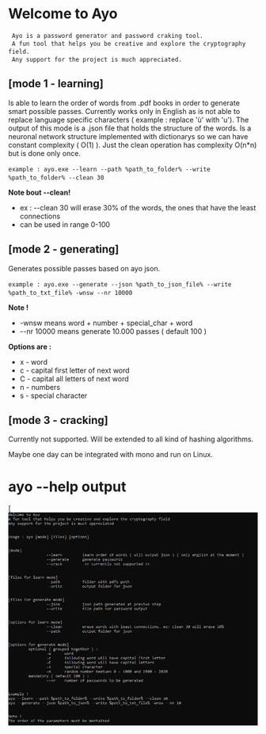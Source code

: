 # Welcome to Ayo

 	 Ayo is a password generator and password craking tool.
 	 A fun tool that helps you be creative and explore the cryptography field.
 	 Any support for the project is much appreciated.


## [mode 1 - learning] ##

Is able to learn the order of words from .pdf books in order to generate smart possible passes. Currently works only in English as is not able to replace language specific characters ( example : replace 'ù' with 'u'). The output of this mode is a .json file that holds the structure of the words. Is a neuronal network structure implemented with dictionarys so we can have constant complexity ( O(1) ). Just the clean operation has complexity O(n*n) but is done only once.

 `example : ayo.exe --learn --path %path_to_folder% --write %path_to_folder% --clean 30`

**Note bout --clean!** 
 * ex : --clean 30 will erase 30% of the words, the ones that have the least connections 
 * can be used in range 0-100 


## [mode 2 - generating] ##

Generates possible passes based on ayo json. 

 `example : ayo.exe --generate --json %path_to_json_file% --write %path_to_txt_file% -wnsw --nr 10000`

**Note !** 
 * -wnsw means word + number + special_char + word
 * --nr 10000 means generate 10.000 passes ( default 100 )

**Options are :** 
 * x - word
 * c - capital first letter of next word
 * C - capital all letters of next word
 * n - numbers
 * s - special character
 

## [mode 3 - cracking] ##

Currently not supported. Will be extended to all kind of hashing algorithms. 

Maybe one day can be integrated with mono and run on Linux.



# ayo --help output


[![cmd.png](https://github.com/MuhammadAAAAAli/AyoTool/blob/master/helpMenu.png)
